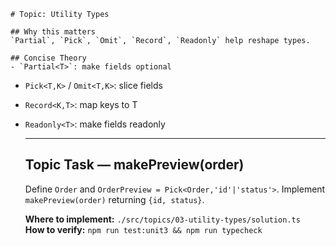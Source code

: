     # Topic: Utility Types

    ## Why this matters
    `Partial`, `Pick`, `Omit`, `Record`, `Readonly` help reshape types.

    ## Concise Theory
    - `Partial<T>`: make fields optional
- `Pick<T,K>` / `Omit<T,K>`: slice fields
- `Record<K,T>`: map keys to T
- `Readonly<T>`: make fields readonly

    ---

    ## Topic Task — **makePreview(order)**
    Define `Order` and `OrderPreview = Pick<Order,'id'|'status'>`. Implement `makePreview(order)` returning `{id, status}`.

    **Where to implement:** `./src/topics/03-utility-types/solution.ts`  
    **How to verify:** `npm run test:unit3 && npm run typecheck`
